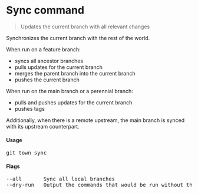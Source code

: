 <h1 textrun="command-heading">Sync command</h1>

<blockquote textrun="command-summary">
Updates the current branch with all relevant changes
</blockquote>

<a textrun="command-description">
Synchronizes the current branch with the rest of the world.

When run on a feature branch:
- syncs all ancestor branches
- pulls updates for the current branch
- merges the parent branch into the current branch
- pushes the current branch

When run on the main branch or a perennial branch:
- pulls and pushes updates for the current branch
- pushes tags

Additionally, when there is a remote upstream,
the main branch is synced with its upstream counterpart.
</a>

#### Usage

<pre textrun="command-usage">
git town sync
</pre>

#### Flags

<pre textrun="command-flags">
--all       Sync all local branches
--dry-run   Output the commands that would be run without them
</pre>
